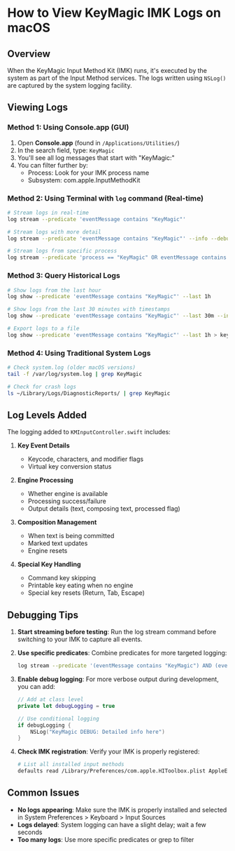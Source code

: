 # How to View KeyMagic IMK Logs on macOS

## Overview
When the KeyMagic Input Method Kit (IMK) runs, it's executed by the system as part of the Input Method services. The logs written using `NSLog()` are captured by the system logging facility.

## Viewing Logs

### Method 1: Using Console.app (GUI)
1. Open **Console.app** (found in `/Applications/Utilities/`)
2. In the search field, type: `KeyMagic`
3. You'll see all log messages that start with "KeyMagic:"
4. You can filter further by:
   - Process: Look for your IMK process name
   - Subsystem: com.apple.InputMethodKit

### Method 2: Using Terminal with `log` command (Real-time)
```bash
# Stream logs in real-time
log stream --predicate 'eventMessage contains "KeyMagic"'

# Stream logs with more detail
log stream --predicate 'eventMessage contains "KeyMagic"' --info --debug

# Stream logs from specific process
log stream --predicate 'process == "KeyMagic" OR eventMessage contains "KeyMagic"'
```

### Method 3: Query Historical Logs
```bash
# Show logs from the last hour
log show --predicate 'eventMessage contains "KeyMagic"' --last 1h

# Show logs from the last 30 minutes with timestamps
log show --predicate 'eventMessage contains "KeyMagic"' --last 30m --info

# Export logs to a file
log show --predicate 'eventMessage contains "KeyMagic"' --last 1h > keymagic_logs.txt
```

### Method 4: Using Traditional System Logs
```bash
# Check system.log (older macOS versions)
tail -f /var/log/system.log | grep KeyMagic

# Check for crash logs
ls ~/Library/Logs/DiagnosticReports/ | grep KeyMagic
```

## Log Levels Added

The logging added to `KMInputController.swift` includes:

1. **Key Event Details**
   - Keycode, characters, and modifier flags
   - Virtual key conversion status

2. **Engine Processing**
   - Whether engine is available
   - Processing success/failure
   - Output details (text, composing text, processed flag)

3. **Composition Management**
   - When text is being committed
   - Marked text updates
   - Engine resets

4. **Special Key Handling**
   - Command key skipping
   - Printable key eating when no engine
   - Special key resets (Return, Tab, Escape)

## Debugging Tips

1. **Start streaming before testing**: Run the log stream command before switching to your IMK to capture all events.

2. **Use specific predicates**: Combine predicates for more targeted logging:
   ```bash
   log stream --predicate '(eventMessage contains "KeyMagic") AND (eventMessage contains "process")'
   ```

3. **Enable debug logging**: For more verbose output during development, you can add:
   ```swift
   // Add at class level
   private let debugLogging = true
   
   // Use conditional logging
   if debugLogging {
       NSLog("KeyMagic DEBUG: Detailed info here")
   }
   ```

4. **Check IMK registration**: Verify your IMK is properly registered:
   ```bash
   # List all installed input methods
   defaults read /Library/Preferences/com.apple.HIToolbox.plist AppleEnabledInputSources
   ```

## Common Issues

- **No logs appearing**: Make sure the IMK is properly installed and selected in System Preferences > Keyboard > Input Sources
- **Logs delayed**: System logging can have a slight delay; wait a few seconds
- **Too many logs**: Use more specific predicates or grep to filter
